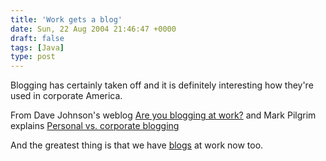 ```yaml
---
title: 'Work gets a blog'
date: Sun, 22 Aug 2004 21:46:47 +0000
draft: false
tags: [Java]
type: post
---
```


Blogging has certainly taken off and it is definitely interesting how they're used in corporate America.

From Dave Johnson's weblog [Are you blogging at work?](http://rollerweblogger.org/page/roller/20040805) and Mark Pilgrim explains [Personal vs. corporate blogging](http://diveintomark.org/archives/2004/08/11/corporate-blogging)

And the greatest thing is that we have [blogs](http://www.redhat.com/apps/blogs/) at work now too.